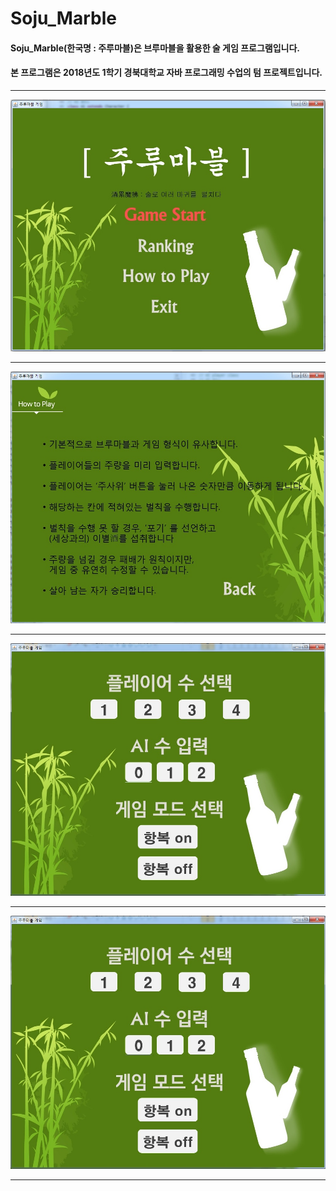 # Soju_Marble
#### Soju_Marble(한국명 : 주루마블)은 브루마블을 활용한 술 게임 프로그램입니다.
#### 본 프로그램은 2018년도 1학기 경북대학교 자바 프로그래밍 수업의 텀 프로젝트입니다.

***


![1](./1.jpg)



***
![1](./2.jpg)


***
![1](./3.jpg)


***
![1](./3.jpg)


***

